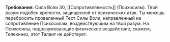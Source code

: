**Требования:** Сила Воли 30, [[Сопротивляемость]] (Психосилы).
Твой разум подобен крепости, защищенной от психических атак. Ты можешь перебросить проваленный Тест Силы Воли, направленный на сопротивление Психосилам, воздействующим на твой разум. На Психосилы, подразумевающие физическое воздействие, скажем, Телекинез, этот Талант не действует.